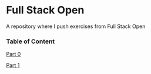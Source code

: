 # Full Stack Open

A repository where I push exercises from Full Stack Open

### Table of Content

[Part 0](https://github.com/codistiano/fullstackopen/tree/main/Part-0)

[Part 1](https://github.com/codistiano/fullstackopen/tree/main/Part-1)
